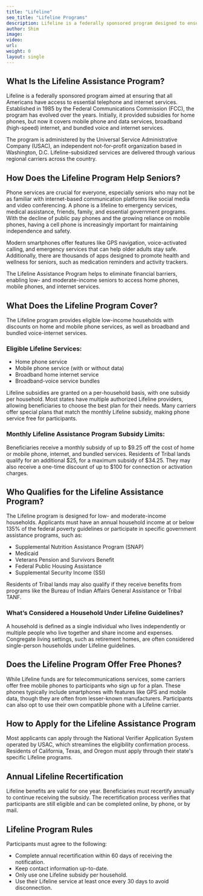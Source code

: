 ```yaml
---
title: "Lifeline"
seo_title: "Lifeline Programs"
description: Lifeline is a federally sponsored program designed to ensure that all Americans can stay connected through the telephone and internet.
author: Shim
image:
video:
url: 
weight: 0
layout: single
---
```


## What Is the Lifeline Assistance Program?

Lifeline is a federally sponsored program aimed at ensuring that all Americans have access to essential telephone and internet services. Established in 1985 by the Federal Communications Commission (FCC), the program has evolved over the years. Initially, it provided subsidies for home phones, but now it covers mobile phone and data services, broadband (high-speed) internet, and bundled voice and internet services.

The program is administered by the Universal Service Administrative Company (USAC), an independent not-for-profit organization based in Washington, D.C. Lifeline-subsidized services are delivered through various regional carriers across the country.

## How Does the Lifeline Program Help Seniors?

Phone services are crucial for everyone, especially seniors who may not be as familiar with internet-based communication platforms like social media and video conferencing. A phone is a lifeline to emergency services, medical assistance, friends, family, and essential government programs. With the decline of public pay phones and the growing reliance on mobile phones, having a cell phone is increasingly important for maintaining independence and safety.

Modern smartphones offer features like GPS navigation, voice-activated calling, and emergency services that can help older adults stay safe. Additionally, there are thousands of apps designed to promote health and wellness for seniors, such as medication reminders and activity trackers.

The Lifeline Assistance Program helps to eliminate financial barriers, enabling low- and moderate-income seniors to access home phones, mobile phones, and internet services.

## What Does the Lifeline Program Cover?

The Lifeline program provides eligible low-income households with discounts on home and mobile phone services, as well as broadband and bundled voice-internet services. 

### Eligible Lifeline Services:
- Home phone service
- Mobile phone service (with or without data)
- Broadband home internet service
- Broadband-voice service bundles

Lifeline subsidies are granted on a per-household basis, with one subsidy per household. Most states have multiple authorized Lifeline providers, allowing beneficiaries to choose the best plan for their needs. Many carriers offer special plans that match the monthly Lifeline subsidy, making phone service free for participants.

### Monthly Lifeline Assistance Program Subsidy Limits:

Beneficiaries receive a monthly subsidy of up to $9.25 off the cost of home or mobile phone, internet, and bundled services. Residents of Tribal lands qualify for an additional $25, for a maximum subsidy of $34.25. They may also receive a one-time discount of up to $100 for connection or activation charges.

## Who Qualifies for the Lifeline Assistance Program?

The Lifeline program is designed for low- and moderate-income households. Applicants must have an annual household income at or below 135% of the federal poverty guidelines or participate in specific government assistance programs, such as:
- Supplemental Nutrition Assistance Program (SNAP)
- Medicaid
- Veterans Pension and Survivors Benefit
- Federal Public Housing Assistance
- Supplemental Security Income (SSI)

Residents of Tribal lands may also qualify if they receive benefits from programs like the Bureau of Indian Affairs General Assistance or Tribal TANF.

### What’s Considered a Household Under Lifeline Guidelines?

A household is defined as a single individual who lives independently or multiple people who live together and share income and expenses. Congregate living settings, such as retirement homes, are often considered single-person households under Lifeline guidelines.

## Does the Lifeline Program Offer Free Phones?

While Lifeline funds are for telecommunications services, some carriers offer free mobile phones to participants who sign up for a plan. These phones typically include smartphones with features like GPS and mobile data, though they are often from lesser-known manufacturers. Participants can also opt to use their own compatible phone with a Lifeline carrier.

## How to Apply for the Lifeline Assistance Program

Most applicants can apply through the National Verifier Application System operated by USAC, which streamlines the eligibility confirmation process. Residents of California, Texas, and Oregon must apply through their state's specific Lifeline programs.

## Annual Lifeline Recertification

Lifeline benefits are valid for one year. Beneficiaries must recertify annually to continue receiving the subsidy. The recertification process verifies that participants are still eligible and can be completed online, by phone, or by mail.

## Lifeline Program Rules

Participants must agree to the following:
- Complete annual recertification within 60 days of receiving the notification.
- Keep contact information up-to-date.
- Only use one Lifeline subsidy per household.
- Use their Lifeline service at least once every 30 days to avoid disconnection.
